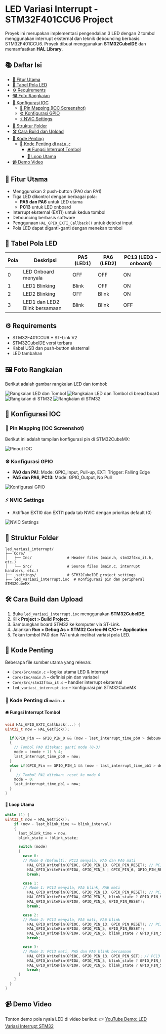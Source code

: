 # LED Variasi Interrupt - STM32F401CCU6 Project

Proyek ini merupakan implementasi pengendalian 3 LED dengan 2 tombol menggunakan interrupt eksternal dan teknik debouncing berbasis STM32F401CCU6. Proyek dibuat menggunakan **STM32CubeIDE** dan memanfaatkan **HAL Library**.

## 📚 Daftar Isi

- [🧠 Fitur Utama](#-fitur-utama)
- [🔄 Tabel Pola LED](#-tabel-pola-led)
- [⚙️ Requirements](#️-requirements)
- [🖼️ Foto Rangkaian](#️-foto-rangkaian)
- [📍 Konfigurasi IOC](#-konfigurasi-ioc)
  - [🧷 Pin Mapping (IOC Screenshot)](#-pin-mapping-ioc-screenshot)
  - [⚙️ Konfigurasi GPIO](#️-konfigurasi-gpio)
  - [⚡ NVIC Settings](#-nvic-settings)
- [🧾 Struktur Folder](#-struktur-folder)
- [🛠️ Cara Build dan Upload](#️-cara-build-dan-upload)
- [💾 Kode Penting](#-kode-penting)
  - [💾 Kode Penting di `main.c`](#-kode-penting-di-mainc)
    - [🛎️ Fungsi Interrupt Tombol](#️-fungsi-interrupt-tombol)
    - [🔁 Loop Utama](#-loop-utama)
- [📹 Demo Video](#-demo-video)

## 🧠 Fitur Utama

- Menggunakan 2 push-button (PA0 dan PA1)
- Tiga LED dikontrol dengan berbagai pola:
  - **PA5 dan PA6** untuk LED utama
  - **PC13** untuk LED onboard
- Interrupt eksternal (EXTI) untuk kedua tombol
- Debouncing berbasis software
- Penggunaan `HAL_GPIO_EXTI_Callback()` untuk deteksi input
- Pola LED dapat diganti-ganti dengan menekan tombol

## 🔄 Tabel Pola LED

| Pola | Deskripsi                     | PA5 (LED1) | PA6 (LED2) | PC13 (LED3 - onboard) |
| ---- | ----------------------------- | ---------- | ---------- | --------------------- |
| 0    | LED Onboard menyala           | OFF        | OFF        | ON                    |
| 1    | LED1 Blinking                 | Blink      | OFF        | ON                    |
| 2    | LED2 Blinking                 | OFF        | Blink      | ON                    |
| 3    | LED1 dan LED2 Blink bersamaan | Blink      | Blink      | OFF                   |

## ⚙️ Requirements

- STM32F401CCU6 + ST-Link V2
- STM32CubeIDE versi terbaru
- Kabel USB dan push-button eksternal
- LED tambahan

## 🖼️ Foto Rangkaian

Berikut adalah gambar rangkaian LED dan tombol:

![Rangkaian LED dan Tombol](images/rangkaian.jpg)
![Rangkaian LED dan Tombol di bread board](images/rangkaian1.jpg)
![Rangkaian di STM32](images/rangkaian2.jpg)
![Rangkaian di STM32](images/rangkaian3.jpg)

## 📍 Konfigurasi IOC

### 🧷 Pin Mapping (IOC Screenshot)

Berikut ini adalah tampilan konfigurasi pin di STM32CubeMX:

![Pinout IOC](images/ioc_pinout.jpg)

### ⚙️ Konfigurasi GPIO

- **PA0 dan PA1**: Mode: GPIO_Input, Pull-up, EXTI Trigger: Falling Edge
- **PA5 dan PA6, PC13**: Mode: GPIO_Output, No Pull

![Konfigurasi GPIO](images/konfigurasi_gpio.jpg)

### ⚡ NVIC Settings

- Aktifkan EXTI0 dan EXTI1 pada tab NVIC dengan prioritas default (0)

![NVIC Settings](images/nvic_settings.jpg)

## 🧾 Struktur Folder

```
led_variasi_interrupt/
├── Core/
│   ├── Inc/                # Header files (main.h, stm32f4xx_it.h, etc.)
│   └── Src/                # Source files (main.c, interrupt handlers, etc.)
├── .settings/              # STM32CubeIDE project settings
├── led_variasi_interrupt.ioc  # Konfigurasi pin dan peripheral STM32CubeMX
```

## 🛠️ Cara Build dan Upload

1. Buka `led_variasi_interrupt.ioc` menggunakan **STM32CubeIDE**.
2. Klik **Project > Build Project**.
3. Sambungkan board STM32 ke komputer via ST-Link.
4. Jalankan **Run > Debug As > STM32 Cortex-M C/C++ Application**.
5. Tekan tombol PA0 dan PA1 untuk melihat variasi pola LED.

## 💾 Kode Penting

Beberapa file sumber utama yang relevan:

- `Core/Src/main.c` – logika utama LED & interrupt
- `Core/Inc/main.h` – definisi pin dan variabel
- `Core/Src/stm32f4xx_it.c` – handler interrupt eksternal
- `led_variasi_interrupt.ioc` – konfigurasi pin STM32CubeMX

### 💾 Kode Penting di `main.c`

#### 🛎️ Fungsi Interrupt Tombol

```c
void HAL_GPIO_EXTI_Callback(...) {
uint32_t now = HAL_GetTick();

  if(GPIO_Pin == GPIO_PIN_0 && (now - last_interrupt_time_pb0 > debounce_delay))
  {
	// Tombol PA0 ditekan: ganti mode (0-3)
	mode = (mode + 1) % 4;
    last_interrupt_time_pb0 = now;
  }
  else if(GPIO_Pin == GPIO_PIN_1 && (now - last_interrupt_time_pb1 > debounce_delay))
  {
	 // Tombol PA1 ditekan: reset ke mode 0
    mode = 0;
    last_interrupt_time_pb1 = now;
  }
}
```

#### 🔁 Loop Utama

```c
while (1) {
uint32_t now = HAL_GetTick();
    if (now - last_blink_time >= blink_interval)
    {
      last_blink_time = now;
      blink_state = !blink_state;

      switch (mode)
      {
        case 0:
        // Mode 0 (Default): PC13 menyala, PA5 dan PA6 mati
          HAL_GPIO_WritePin(GPIOC, GPIO_PIN_13, GPIO_PIN_RESET); // PC13 ON
          HAL_GPIO_WritePin(GPIOA, GPIO_PIN_5 | GPIO_PIN_6, GPIO_PIN_RESET); // PA5, PA6 OFF
          break;

        case 1:
        // Mode 1: PC13 menyala, PA5 blink, PA6 mati
          HAL_GPIO_WritePin(GPIOC, GPIO_PIN_13, GPIO_PIN_RESET); // PC13 ON
          HAL_GPIO_WritePin(GPIOA, GPIO_PIN_5, blink_state ? GPIO_PIN_SET : GPIO_PIN_RESET);
          HAL_GPIO_WritePin(GPIOA, GPIO_PIN_6, GPIO_PIN_RESET);
          break;

        case 2:
        // Mode 2: PC13 menyala, PA5 mati, PA6 blink
          HAL_GPIO_WritePin(GPIOC, GPIO_PIN_13, GPIO_PIN_RESET); // PC13 ON
          HAL_GPIO_WritePin(GPIOA, GPIO_PIN_5, GPIO_PIN_RESET);
          HAL_GPIO_WritePin(GPIOA, GPIO_PIN_6, blink_state ? GPIO_PIN_SET : GPIO_PIN_RESET);
          break;

        case 3:
        // Mode 3: PC13 mati, PA5 dan PA6 blink bersamaan
          HAL_GPIO_WritePin(GPIOC, GPIO_PIN_13, GPIO_PIN_SET); // PC13 OFF
          HAL_GPIO_WritePin(GPIOA, GPIO_PIN_5, blink_state ? GPIO_PIN_SET : GPIO_PIN_RESET);
          HAL_GPIO_WritePin(GPIOA, GPIO_PIN_6, blink_state ? GPIO_PIN_SET : GPIO_PIN_RESET);
          break;
      }
    }
  }
}
```

## 📹 Demo Video

Tonton demo pola nyala LED di video berikut:
👉 [YouTube Demo: LED Variasi Interrupt STM32](https://youtube.com/shorts/wgtnLF8KAKQ?feature=share)
